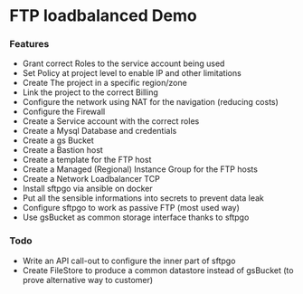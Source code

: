 # FTP loadbalanced Demo

### Features

- Grant correct Roles to the service account being used 
- Set Policy at project level to enable IP and other limitations
- Create The project in a specific region/zone
- Link the project to the correct Billing
- Configure the network using NAT for the navigation (reducing costs)
- Configure the Firewall
- Create a Service account with the correct roles
- Create a Mysql Database and credentials
- Create a gs Bucket
- Create a Bastion host
- Create a template for the FTP host
- Create a Managed (Regional) Instance Group for the FTP hosts
- Create a Network Loadbalancer TCP
- Install sftpgo via ansible on docker
- Put all the sensible informations into secrets to prevent data leak
- Configure sftpgo to work as passive FTP (most used way)
- Use gsBucket as common storage interface thanks to sftpgo

### Todo

- Write an API call-out to configure the inner part of sftpgo
- Create FileStore to produce a common datastore instead of gsBucket (to prove alternative way to customer)
